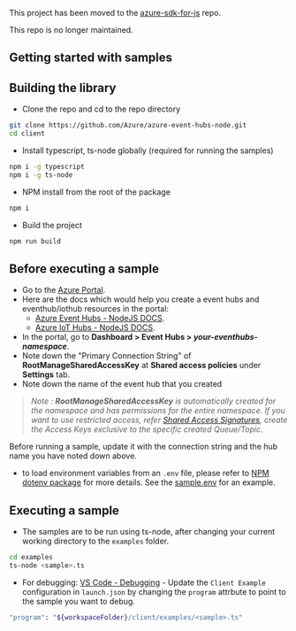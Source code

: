 This project has been moved to the
[azure-sdk-for-js](https://github.com/Azure/azure-sdk-for-js/tree/master/packages/%40azure/eventhubs/client/README.md)
repo.

This repo is no longer maintained.

## Getting started with samples ##

## Building the library
- Clone the repo and cd to the repo directory
```bash
git clone https://github.com/Azure/azure-event-hubs-node.git
cd client
```
- Install typescript, ts-node globally (required for running the samples)
```bash
npm i -g typescript
npm i -g ts-node
```
- NPM install from the root of the package
```bash
npm i
```
- Build the project
```bash
npm run build
```

## Before executing a sample
- Go to the [Azure Portal](https://portal.azure.com).
- Here are the docs which would help you create a event hubs and eventhub/iothub resources in the portal:
  - [Azure Event Hubs - NodeJS DOCS](https://docs.microsoft.com/en-us/azure/event-hubs/event-hubs-node-get-started-send).
  - [Azure IoT Hubs - NodeJS DOCS](https://docs.microsoft.com/en-us/azure/iot-hub/iot-hub-node-node-module-twin-getstarted).
- In the portal, go to **Dashboard > Event Hubs > _your-eventhubs-namespace_**.
- Note down the "Primary Connection String" of **RootManageSharedAccessKey** at **Shared access policies** under **Settings** tab.
- Note down the name of the event hub that you created
> _Note : **RootManageSharedAccessKey** is automatically created for the namespace and has permissions for the entire namespace. If you want to use restricted access, refer [Shared Access Signatures](https://docs.microsoft.com/en-us/azure/service-bus-messaging/service-bus-sas), create the Access Keys exclusive to the specific created Queue/Topic._

Before running a sample, update it with the connection string and the hub name you have noted down above.
- to load environment variables from an `.env` file, please refer to [NPM dotenv package](https://www.npmjs.com/package/dotenv) for more details. See the [sample.env](../../sample.env) for an example.

## Executing a sample
- The samples are to be run using ts-node, after changing your current working directory to the `examples` folder.

```bash
cd examples
ts-node <sample>.ts
```
- For debugging:
[VS Code - Debugging](https://code.visualstudio.com/docs/editor/debugging#_launch-configurations) -  Update the `Client Example` configuration in `launch.json` by changing the `program` attrbute to point to the sample you want to debug.
```bash
"program": "${workspaceFolder}/client/examples/<sample>.ts"
```
